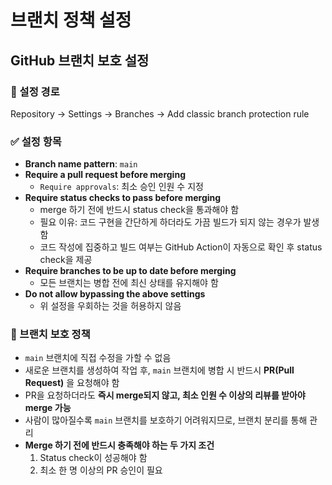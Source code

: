# 브랜치 정책 설정

## GitHub 브랜치 보호 설정

### 📍 설정 경로
Repository → Settings → Branches → Add classic branch protection rule

### ✅ 설정 항목
- **Branch name pattern**: `main`
- **Require a pull request before merging**
  - `Require approvals`: 최소 승인 인원 수 지정
- **Require status checks to pass before merging**
  - merge 하기 전에 반드시 status check을 통과해야 함
  - 필요 이유: 코드 구현을 간단하게 하더라도 가끔 빌드가 되지 않는 경우가 발생함
  - 코드 작성에 집중하고 빌드 여부는 GitHub Action이 자동으로 확인 후 status check을 제공
- **Require branches to be up to date before merging**
  - 모든 브랜치는 병합 전에 최신 상태를 유지해야 함
- **Do not allow bypassing the above settings**
  - 위 설정을 우회하는 것을 허용하지 않음

### 🔹 브랜치 보호 정책
- `main` 브랜치에 직접 수정을 가할 수 없음
- 새로운 브랜치를 생성하여 작업 후, `main` 브랜치에 병합 시 반드시 **PR(Pull Request)** 을 요청해야 함
- PR을 요청하더라도 **즉시 merge되지 않고, 최소 인원 수 이상의 리뷰를 받아야 merge 가능**
- 사람이 많아질수록 `main` 브랜치를 보호하기 어려워지므로, 브랜치 분리를 통해 관리
- **Merge 하기 전에 반드시 충족해야 하는 두 가지 조건**
  1. Status check이 성공해야 함
  2. 최소 한 명 이상의 PR 승인이 필요

